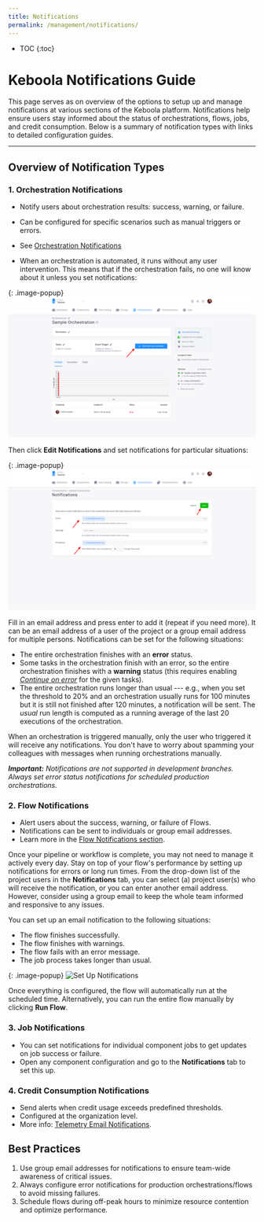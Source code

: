 ```yaml
---
title: Notifications
permalink: /management/notifications/
---
```


* TOC
{:toc}

# Keboola Notifications Guide

This page serves as on overview of the options to setup up and manage notifications at various sections of the Keboola platform. Notifications help ensure users stay informed about the status of orchestrations, flows, jobs, and credit consumption. Below is a summary of notification types with links to detailed configuration guides.

---

## Overview of Notification Types

### 1. Orchestration Notifications
- Notify users about orchestration results: success, warning, or failure.  
- Can be configured for specific scenarios such as manual triggers or errors.  
- See [Orchestration Notifications](/orchestrator/notifications/)

- When an orchestration is automated, it runs without any user intervention. This means that if the orchestration fails, 
no one will know about it unless you set notifications:

{: .image-popup}
![Screenshot - Orchestration Notifications](/management/notifications/orchestration-main-1.png)

Then click **Edit Notifications** and set notifications for particular situations:

{: .image-popup}
![Screenshot - Notification Details](/management/notifications/orch-notifications.png)

Fill in an email address and press enter to add it (repeat if you need more). It can be an email address of a user of the project 
or a group email address for multiple persons. Notifications can be set for the following situations:

- The entire orchestration finishes with an **error** status.
- Some tasks in the orchestration finish with an error, so the entire orchestration finishes with a **warning** status (this requires 
enabling [*Continue on error*](/orchestrator/running/) for the given tasks).
- The entire orchestration runs longer than usual --- e.g., when you set the threshold to 20% and an orchestration usually runs 
for 100 minutes but it is still not finished after 120 minutes, a notification will be sent. The *usual* run length is computed as 
a running average of the last 20 executions of the orchestration.

When an orchestration is triggered manually, only the user who triggered it will receive any notifications. You
don't have to worry about spamming your colleagues with messages when running orchestrations manually.

***Important:** Notifications are not supported in development branches. Always set error status notifications for scheduled production orchestrations.*
  
### 2. Flow Notifications
- Alert users about the success, warning, or failure of Flows.  
- Notifications can be sent to individuals or group email addresses.  
- Learn more in the [Flow Notifications section](/flows/#set-up-notifications).

Once your pipeline or workflow is complete, you may not need to manage it actively every day. Stay on top of your flow's performance by setting up notifications for errors or long run times. From the drop-down 
list of the project users in the **Notifications** tab, you can select (a) project user(s) who will receive the notification, or you can enter another email address. However, consider using a group email to keep 
the whole team informed and responsive to any issues.

You can set up an email notification to the following situations: 

- The flow finishes successfully.
- The flow finishes with warnings.  
- The flow fails with an error message.
- The job process takes longer than usual. 

{: .image-popup}
![Set Up Notifications](/management/flow-notifications.png)

Once everything is configured, the flow will automatically run at the scheduled time. Alternatively, you can run the entire flow manually by clicking **Run Flow**.

### 3. Job Notifications
- You can set notifications for individual component jobs to get updates on job success or failure.  
- Open any component configuration and go to the **Notifications** tab to set this up.

### 4. Credit Consumption Notifications
- Send alerts when credit usage exceeds predefined thresholds.  
- Configured at the organization level.  
- More info: [Telemetry Email Notifications](/management/telemetry/#email-notifications).


## Best Practices

1. Use group email addresses for notifications to ensure team-wide awareness of critical issues.  
2. Always configure error notifications for production orchestrations/flows to avoid missing failures.  
3. Schedule flows during off-peak hours to minimize resource contention and optimize performance.  


